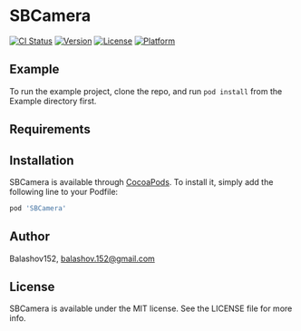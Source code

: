 # SBCamera

[![CI Status](https://img.shields.io/travis/Balashov152/SBCamera.svg?style=flat)](https://travis-ci.org/Balashov152/SBCamera)
[![Version](https://img.shields.io/cocoapods/v/SBCamera.svg?style=flat)](https://cocoapods.org/pods/SBCamera)
[![License](https://img.shields.io/cocoapods/l/SBCamera.svg?style=flat)](https://cocoapods.org/pods/SBCamera)
[![Platform](https://img.shields.io/cocoapods/p/SBCamera.svg?style=flat)](https://cocoapods.org/pods/SBCamera)

## Example

To run the example project, clone the repo, and run `pod install` from the Example directory first.

## Requirements

## Installation

SBCamera is available through [CocoaPods](https://cocoapods.org). To install
it, simply add the following line to your Podfile:

```ruby
pod 'SBCamera'
```

## Author

Balashov152, balashov.152@gmail.com

## License

SBCamera is available under the MIT license. See the LICENSE file for more info.
